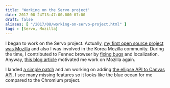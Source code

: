 ```yaml
---
title: 'Working on the Servo project'
date: 2017-08-24T13:47:00.000-07:00
draft: false
aliases: [ "/2017/08/working-on-servo-project.html" ]
tags : [Servo, Mozilla]
---
```


I began to work on the Servo project. Actually, [my first open source project was Mozilla](https://joone4u.blogspot.com/search/label/Mozilla) and also I was involved in the Korea Mozilla community. During the time, I contributed to Fennec browser by [fixing bugs](https://joone4u.blogspot.com/2009/08/how-to-check-hardware-keyboard-on.html) and localization. Anyway, [this blog article](https://andreasgal.com/2017/07/19/firefox-marketshare-revisited/) motivated me work on Mozilla again.  
  
I landed [a simple patch](https://github.com/servo/servo/commit/ac877659e664897c2c2f303eb983458eab7212c7) and am working on adding [the ellipse API to Canvas API](https://github.com/servo/rust-azure/pull/272). I see many missing features so it looks like the blue ocean for me compared to the Chromium project.
